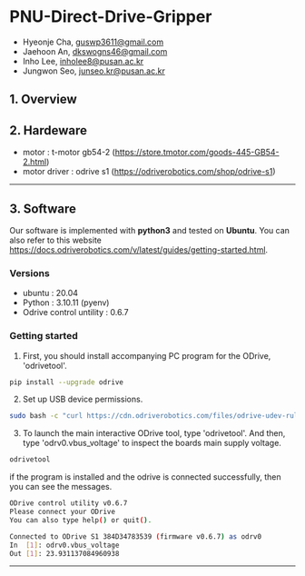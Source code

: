 # PNU-Direct-Drive-Gripper
- Hyeonje Cha, guswp3611@gmail.com
- Jaehoon An, dkswogns46@gmail.com
- Inho Lee, inholee8@pusan.ac.kr
- Jungwon Seo, junseo.kr@pusan.ac.kr

## 1. Overview

## 2. Hardeware
- motor : t-motor gb54-2 (https://store.tmotor.com/goods-445-GB54-2.html)
- motor driver : odrive s1 (https://odriverobotics.com/shop/odrive-s1)
-----
## 3. Software
Our software is implemented with **python3** and tested on **Ubuntu**. You can also refer to this website https://docs.odriverobotics.com/v/latest/guides/getting-started.html.

### Versions ###
- ubuntu : 20.04
- Python : 3.10.11 (pyenv)
- Odrive control untility : 0.6.7

### Getting started ###
1. First, you should install accompanying PC program for the ODrive, 'odrivetool'.
```bash
pip install --upgrade odrive
```
2. Set up USB device permissions.
```bash
sudo bash -c "curl https://cdn.odriverobotics.com/files/odrive-udev-rules.rules > /etc/udev/rules.d/91-odrive.rules && udevadm control --reload-rules && udevadm trigger"
```
3. To launch the main interactive ODrive tool, type 'odrivetool'. And then, type 'odrv0.vbus_voltage' to inspect the boards main supply voltage.
```bash
odrivetool
```
if the program is installed and the odrive is connected successfully, then you can see the messages.
```bash
ODrive control utility v0.6.7
Please connect your ODrive
You can also type help() or quit().

Connected to ODrive S1 384D34783539 (firmware v0.6.7) as odrv0
In  [1]: odrv0.vbus_voltage
Out [1]: 23.931137084960938
```
-----
